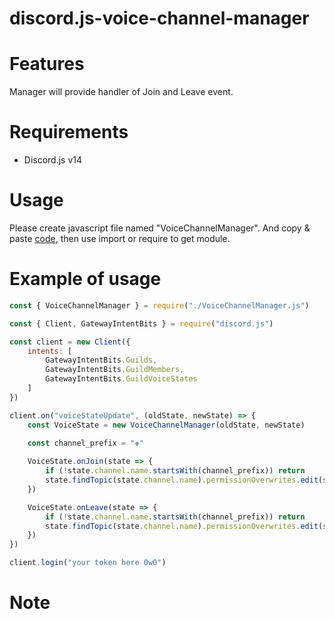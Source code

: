 # discord.js-voice-channel-manager

# Features

Manager will provide handler of Join and Leave event.

# Requirements

* Discord.js v14

# Usage

Please create javascript file named "VoiceChannelManager".
And copy &amp; paste [code](https://github.com/PriestessSakuraka/discord.js-voice-channel-manager/blob/main/VoiceChannelManager.js),
then use import or require to get module.

# Example of usage

```js
const { VoiceChannelManager } = require("./VoiceChannelManager.js")

const { Client, GatewayIntentBits } = require("discord.js")

const client = new Client({
    intents: [
        GatewayIntentBits.Guilds,
        GatewayIntentBits.GuildMembers,
        GatewayIntentBits.GuildVoiceStates
    ]
})

client.on("voiceStateUpdate", (oldState, newState) => {
    const VoiceState = new VoiceChannelManager(oldState, newState)
    
    const channel_prefix = "❖"

    VoiceState.onJoin(state => {
        if (!state.channel.name.startsWith(channel_prefix)) return
        state.findTopic(state.channel.name).permissionOverwrites.edit(state.new.id, { ViewChannel: true })
    })

    VoiceState.onLeave(state => {
        if (!state.channel.name.startsWith(channel_prefix)) return
        state.findTopic(state.channel.name).permissionOverwrites.edit(state.old.id, { ViewChannel: null })
    })
})

client.login("your token here 0w0")
```

# Note
